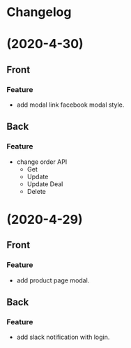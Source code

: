 # Changelog


# (2020-4-30)

## Front
### Feature
- add modal link facebook modal style.

## Back
### Feature
- change order API
  * Get
  * Update
  * Update Deal
  * Delete

# (2020-4-29)
## Front
### Feature
- add product page modal.

## Back
### Feature
- add slack notification with login.